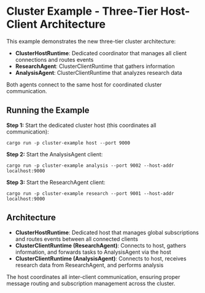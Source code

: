 # Cluster Example - Three-Tier Host-Client Architecture

This example demonstrates the new three-tier cluster architecture:
- **ClusterHostRuntime**: Dedicated coordinator that manages all client connections and routes events
- **ResearchAgent**: ClusterClientRuntime that gathers information  
- **AnalysisAgent**: ClusterClientRuntime that analyzes research data

Both agents connect to the same host for coordinated cluster communication.

## Running the Example

**Step 1:** Start the dedicated cluster host (this coordinates all communication):

```shell
cargo run -p cluster-example host --port 9000
```

**Step 2:** Start the AnalysisAgent client:

```shell
cargo run -p cluster-example analysis --port 9002 --host-addr localhost:9000
```

**Step 3:** Start the ResearchAgent client:

```shell
cargo run -p cluster-example research --port 9001 --host-addr localhost:9000
```

## Architecture

- **ClusterHostRuntime**: Dedicated host that manages global subscriptions and routes events between all connected clients
- **ClusterClientRuntime (ResearchAgent)**: Connects to host, gathers information, and forwards tasks to AnalysisAgent via the host
- **ClusterClientRuntime (AnalysisAgent)**: Connects to host, receives research data from ResearchAgent, and performs analysis

The host coordinates all inter-client communication, ensuring proper message routing and subscription management across the cluster.
